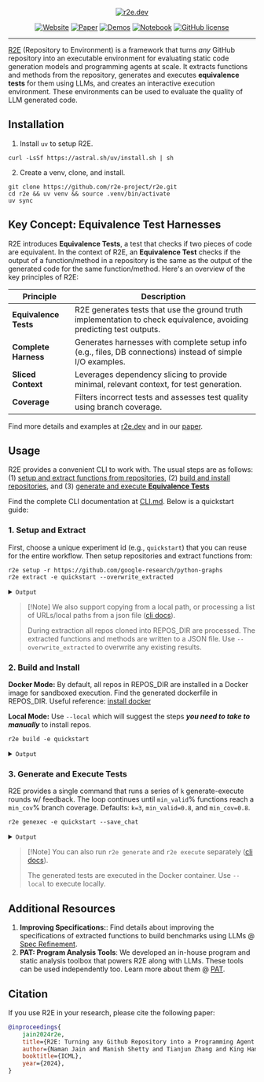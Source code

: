 <p align="center">
<a href="https://www.r2e.dev">
<img src="assets/images/r2e-banner.png" alt="r2e.dev" />
</a>
</p>


<div align="center">

[ ![Website](https://img.shields.io/badge/website-r2e.dev-blue)](https://r2e.dev)
[ ![Paper](https://img.shields.io/badge/paper-ICML%202024-purple)](https://r2e.dev/pdfs/paper.pdf)
[ ![Demos](https://img.shields.io/badge/youtube-demos-maroon)](https://www.youtube.com/watch?v=NrTEbwyofAg&list=PLA_lMIaJefMZyZOac67rxwRSjmE8rNZ9v)
[ ![Notebook](https://img.shields.io/badge/usage.ipynb-jupyter?logo=Jupyter&color=gray)](./docs/usage.ipynb)
[ ![GitHub license](https://img.shields.io/badge/License-MIT-blu.svg)](https://lbesson.mit-license.org/)
</div>


---

[R2E](https://r2e.dev) (Repository to Environment) is a framework that turns *any* GitHub repository into an executable environment for evaluating static code generation models and programming agents at scale. It extracts functions and methods from the repository, generates and executes **equivalence tests** for them using LLMs, and creates an interactive execution environment. These environments can be used to evaluate the quality of LLM generated code.


## Installation


1. Install `uv` to setup R2E.

```posh
curl -LsSf https://astral.sh/uv/install.sh | sh
```


2. Create a venv, clone, and install.

```posh
git clone https://github.com/r2e-project/r2e.git
cd r2e && uv venv && source .venv/bin/activate
uv sync
```

## Key Concept: Equivalence Test Harnesses

R2E introduces **Equivalence Tests**, a test that checks if two pieces of code are equivalent. In the context of R2E, an **Equivalence Test** checks if the output of a function/method in a repository is the same as the output of the generated code for the same function/method. Here's an overview of the key principles of R2E:

| **Principle** | **Description** |
|----|----|
| **Equivalence Tests** | R2E generates tests that use the ground truth implementation to check equivalence, avoiding predicting test outputs. |
| **Complete Harness** | Generates harnesses with complete setup info (e.g., files, DB connections) instead of simple I/O examples. |
| **Sliced Context** | Leverages dependency slicing to provide minimal, relevant context, for test generation. |
| **Coverage** | Filters incorrect tests and assesses test quality using branch coverage. |

Find more details and examples at [r2e.dev](https://r2e.dev) and in our [paper](https://r2e.dev/pdfs/paper.pdf).


## Usage

R2E provides a convenient CLI to work with. The usual steps are as follows:
(1) [setup and extract functions from repositories](#1-setup-and-extract),
(2) [build and install repositories](#2-build-and-install), and
(3) [generate and execute ](#3-generate-and-execute-tests)**[Equivalence Tests](#3-generate-and-execute-tests)**

Find the complete CLI documentation at [CLI.md](./docs/CLI.md). Below is a quickstart guide:


### 1. Setup and Extract

First, choose a unique experiment id (e.g., `quickstart`) that you can reuse for the entire workflow. Then setup repositories and extract functions from:

```posh
r2e setup -r https://github.com/google-research/python-graphs
r2e extract -e quickstart --overwrite_extracted
```

<details>
<summary><code>Output</code></summary>

```
Cloning repository https://github.com/google-research/python-graphs
Repo Location: /home/user/buckets/local_repoeval_bucket/repos/
Setup completed successfully.

Result: /home/user/buckets/local_repoeval_bucket/repos

Extracting..: 100%|███████████████████████| 2/2 [00:00<00:00,  8.89it/s]
Extracted 18 functions and 53 methods
Extraction completed successfully.

Result: /home/user/buckets/r2e_bucket/extracted_data/quickstart_extracted.json
```

</details>

> \[!Note\]
> We also support copying from a local path, or processing a list of URLs/local paths from a json file ([cli docs](./docs/CLI.md)).
>
> During extraction all repos cloned into REPOS_DIR are processed. The extracted functions and methods are written to a JSON file. Use `--overwrite_extracted` to overwrite any existing results.


### 2. Build and Install

**Docker Mode:** By default, all repos in REPOS_DIR are installed in a Docker image for sandboxed execution. Find the generated dockerfile in REPOS_DIR. Useful reference: [install docker](http://docs.docker.com/engine/install/)

**Local Mode:** Use `--local` which will suggest the steps ***you need to take to manually*** to install repos.

```posh
r2e build -e quickstart
```

<details>
<summary><code>Output</code></summary>

```
Found 1 repositories in the repos directory.
Running in Docker mode.
Creating a dockerfile...
Dockerfile generated at:  /local_repoeval_bucket/repos/r2e_final_dockerfile.dockerfile
...

[+] Building 553.2s (16/16) FINISHED                                         docker:default
 => [internal] load build definition from r2e_final_dockerfile.dockerfile              0.0s
 => => transferring dockerfile: 2.52kB                                                 0.0s
 ...
 => exporting to image                                                                31.0s 
 => => exporting layers                                                               30.9s 
 => => writing image sha256:28d6f5751dfac6de9ccd883f0830cf8ac5c88e46df8bd7             0.0s 
 => => naming to docker.io/library/r2e:quickstart                                      0.0s

$ docker image ls
REPOSITORY   TAG          IMAGE ID       CREATED         SIZE
r2e          quickstart   28d6f5751dfa   4 minutes ago   10.1GB
```

</details>


### 3. Generate and Execute Tests

R2E provides a single command that runs a series of `k` generate-execute rounds w/ feedback. The loop continues until `min_valid`% functions reach a `min_cov`% branch coverage. Defaults: `k=3`, `min_valid=0.8`, and `min_cov=0.8`.

```posh
r2e genexec -e quickstart --save_chat
```

<details>
<summary><code>Output</code></summary>

```
Generating contexts: 100%|███████████████████████| 10/10 [00:03<00:00, 20.56it/s]

Starting round 1/3
100%|███████████████████████| 10/10 [00:13<00:00,  1.36s/it]
Loaded 10 functions under test
100%|███████████████████████| 10/10 [00:01<00:00,  5.74it/s]
Round 1 completed. Status: 0.20 good FUTs.

Starting round 2/3
100%|███████████████████████| 8/8 [00:20<00:00,  2.58s/it]
Loaded 8 functions under test
100%|███████████████████████| 8/8 [00:01<00:00,  4.66it/s]
Round 2 completed. Status: 0.60 good FUTs.

Starting round 3/3
100%|███████████████████████| 4/4 [00:13<00:00,  3.39s/it]
Loaded 4 functions under test
100%|███████████████████████| 4/4 [00:01<00:00,  2.41it/s]
Reached max rounds. Stopping at round 3

Result: /home/user/buckets/r2e_bucket/execution/quickstart_out.json
```

</details>

> \[!Note\]
> You can also run `r2e generate` and `r2e execute` separately ([cli docs](./docs/CLI.md)).
>
> The generated tests are executed in the Docker container. Use `--local` to execute locally.


## Additional Resources


1. **Improving Specifications:**: Find details about improving the specifications of extracted functions to build benchmarks using LLMs @ [Spec Refinement](./src/r2e/generators/specgen/README.md).
2. **PAT: Program Analysis Tools**: We developed an in-house program and static analysis toolbox that powers R2E along with LLMs. These tools can be used independently too. Learn more about them @ [PAT](./src/r2e/pat/README.md).

## Citation

If you use R2E in your research, please cite the following paper:

```bibtex
@inproceedings{
    jain2024r2e,
    title={R2E: Turning any Github Repository into a Programming Agent Environment},
    author={Naman Jain and Manish Shetty and Tianjun Zhang and King Han and Koushik Sen and Ion Stoica},
    booktitle={ICML},
    year={2024},
}
```


